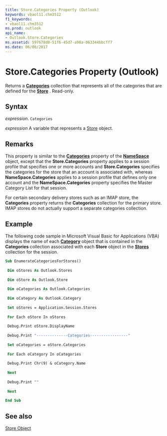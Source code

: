 ```yaml
---
title: Store.Categories Property (Outlook)
keywords: vbaol11.chm3512
f1_keywords:
- vbaol11.chm3512
ms.prod: outlook
api_name:
- Outlook.Store.Categories
ms.assetid: 597678d0-51f6-45d7-a98a-063344bbcff7
ms.date: 06/08/2017
---
```



# Store.Categories Property (Outlook)

Returns a  **[Categories](Outlook.Categories.md)** collection that represents all of the categories that are defined for the **[Store](Outlook.Store.md)** . Read-only.


## Syntax

 _expression_. `Categories`

 _expression_ A variable that represents a [Store](./Outlook.Store.md) object.


## Remarks

This property is similar to the  **[Categories](Outlook.NameSpace.Categories.md)** property of the **[NameSpace](Outlook.NameSpace.md)** object, except that the **Store.Categories** property applies to a session profile that specifies one or more accounts and **Store.Categories** specifies the categories for the store that an account is associated with, whereas **NameSpace.Categories** applies to a session profile that defines only one account and the **NameSpace.Categories** property specifies the Master Category List for that session.

For certain secondary delivery stores such as an IMAP store, the  **Categories** property returns the **Categories** collection for the primary store. IMAP stores do not actually support a separate categories collection.


## Example

The following code sample in Microsoft Visual Basic for Applications (VBA) displays the name of each  **[Category](Outlook.Category.md)** object that is contained in the **Categories** collection associated with each **Store** object in the **[Stores](Outlook.Stores.md)** collection for the session.


```vb
Sub EnumerateCategoriesForStores() 
 
 Dim oStores As Outlook.Stores 
 
 Dim oStore As Outlook.Store 
 
 Dim oCategories As Outlook.Categories 
 
 Dim oCategory As Outlook.Category 
 
 Set oStores = Application.Session.Stores 
 
 For Each oStore In oStores 
 
 Debug.Print oStore.DisplayName 
 
 Debug.Print "--------------Categories-----------------" 
 
 Set oCategories = oStore.Categories 
 
 For Each oCategory In oCategories 
 
 Debug.Print Chr(9) & oCategory.Name 
 
 Next 
 
 Debug.Print "" 
 
 Next 
 
End Sub
```


## See also


[Store Object](Outlook.Store.md)


